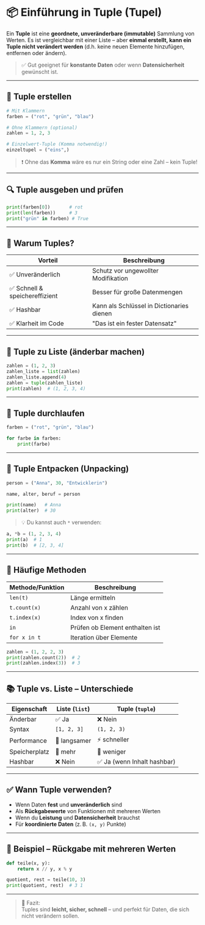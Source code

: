 # 📦 Einführung in Tuple (Tupel)

Ein **Tuple** ist eine **geordnete, unveränderbare (immutable)** Sammlung von Werten. Es ist vergleichbar mit einer Liste – aber **einmal erstellt, kann ein Tuple nicht verändert werden** (d.h. keine neuen Elemente hinzufügen, entfernen oder ändern).

> ✅ Gut geeignet für **konstante Daten** oder wenn **Datensicherheit** gewünscht ist.

---

## 🧩 Tuple erstellen

```python
# Mit Klammern
farben = ("rot", "grün", "blau")

# Ohne Klammern (optional)
zahlen = 1, 2, 3

# Einzelwert-Tuple (Komma notwendig!)
einzeltupel = ("eins",)
```

> ❗ Ohne das **Komma** wäre es nur ein String oder eine Zahl – kein Tuple!

---

## 🔍 Tuple ausgeben und prüfen

```python
print(farben[0])       # rot
print(len(farben))     # 3
print("grün" in farben) # True
```

---

## 🧠 Warum Tuples?

| Vorteil                      | Beschreibung                             |
|------------------------------|------------------------------------------|
| ✅ Unveränderlich             | Schutz vor ungewollter Modifikation      |
| ✅ Schnell & speichereffizient| Besser für große Datenmengen             |
| ✅ Hashbar                   | Kann als Schlüssel in Dictionaries dienen |
| ✅ Klarheit im Code          | "Das ist ein fester Datensatz"           |

---

## 🔄 Tuple zu Liste (änderbar machen)

```python
zahlen = (1, 2, 3)
zahlen_liste = list(zahlen)
zahlen_liste.append(4)
zahlen = tuple(zahlen_liste)
print(zahlen)  # (1, 2, 3, 4)
```

---

## 🔁 Tuple durchlaufen

```python
farben = ("rot", "grün", "blau")

for farbe in farben:
    print(farbe)
```

---

## 🧪 Tuple Entpacken (Unpacking)

```python
person = ("Anna", 30, "Entwicklerin")

name, alter, beruf = person

print(name)   # Anna
print(alter)  # 30
```

> 💡 Du kannst auch `*` verwenden:

```python
a, *b = (1, 2, 3, 4)
print(a)  # 1
print(b)  # [2, 3, 4]
```

---

## 🧾 Häufige Methoden

| Methode/Funktion | Beschreibung                        |
|------------------|-------------------------------------|
| `len(t)`         | Länge ermitteln                     |
| `t.count(x)`     | Anzahl von x zählen                 |
| `t.index(x)`     | Index von x finden                  |
| `in`             | Prüfen ob Element enthalten ist     |
| `for x in t`     | Iteration über Elemente             |

```python
zahlen = (1, 2, 2, 3)
print(zahlen.count(2))  # 2
print(zahlen.index(3))  # 3
```

---

## 📚 Tuple vs. Liste – Unterschiede

| Eigenschaft      | Liste (`list`)       | Tuple (`tuple`)     |
|------------------|----------------------|----------------------|
| Änderbar         | ✅ Ja                 | ❌ Nein               |
| Syntax           | `[1, 2, 3]`          | `(1, 2, 3)`          |
| Performance      | 🐢 langsamer          | ⚡ schneller          |
| Speicherplatz    | 🧠 mehr                | 💾 weniger            |
| Hashbar          | ❌ Nein               | ✅ Ja (wenn Inhalt hashbar) |

---

## ✅ Wann Tuple verwenden?

- Wenn Daten **fest** und **unveränderlich** sind  
- Als **Rückgabewerte** von Funktionen mit mehreren Werten  
- Wenn du **Leistung** und **Datensicherheit** brauchst  
- Für **koordinierte Daten** (z. B. `(x, y)` Punkte)

---

## 🧪 Beispiel – Rückgabe mit mehreren Werten

```python
def teile(x, y):
    return x // y, x % y

quotient, rest = teile(10, 3)
print(quotient, rest)  # 3 1
```

---

> 🎯 Fazit:  
> Tuples sind **leicht, sicher, schnell** – und perfekt für Daten, die sich nicht verändern sollen.